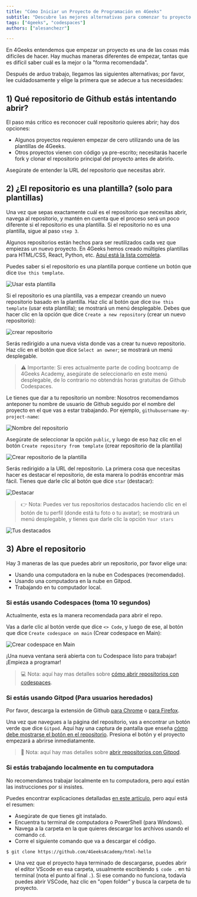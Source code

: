 ```yaml
---
title: "Cómo Iniciar un Proyecto de Programación en 4Geeks"
subtitle: "Descubre las mejores alternativas para comenzar tu proyecto de programación en 4Geeks. Ya sea que estés utilizando plantillas, clonando repositorios o trabajando en la nube, tenemos la guía perfecta para ti."
tags: ["4geeks", "codespaces"]
authors: ["alesanchezr"]

---
```


En 4Geeks entendemos que empezar un proyecto es una de las cosas más difíciles de hacer. Hay muchas maneras diferentes de empezar, tantas que es difícil saber cuál es la mejor o la "forma recomendada".

Después de arduo trabajo, llegamos las siguientes alternativas; por favor, lee cuidadosamente y elige la primera que se adecue a tus necesidades:

## 1) Qué repositorio de Github estás intentando abrir?

El paso más crítico es reconocer cuál repositorio quieres abrir; hay dos opciones:

- Algunos proyectos requieren empezar de cero utilizando una de las plantillas de 4Geeks.
- Otros proyectos vienen con código ya pre-escrito; necesitarás hacerle fork y clonar el repositorio principal del proyecto antes de abrirlo.

Asegúrate de entender la URL del repositorio que necesitas abrir.

## 2) ¿El repositorio es una plantilla? (solo para plantillas)

Una vez que sepas exactamente cuál es el repositorio que necesitas abrir, navega al repositorio, y mantén en cuenta que el proceso será un poco diferente si el repositorio es una plantilla. Si el repositorio no es una plantilla, sigue al paso  `step 3`.

Algunos repositorios están hechos para ser reutilizados cada vez que empiezas un nuevo proyecto. En 4Geeks hemos creado múltiples plantillas para HTML/CSS, React, Python, etc. [Aquí está la lista completa](https://github.com/4GeeksAcademy/Templates-Boilerplates).

Puedes saber si el repositorio es una plantilla porque contiene un botón que dice `Use this template`.

![Usar esta plantilla](https://raw.githubusercontent.com/breatheco-de/knowledge-base/main/images/template.png)

Si el repositorio es una plantilla, vas a empezar creando un nuevo repositorio basado en la plantilla. Haz clic al botón que dice `Use this template` (usar esta plantilla); se mostrará un menú desplegable. Debes que hacer clic en la opción que dice `Create a new repository` (crear un nuevo repositorio):

![crear repositorio](https://user-images.githubusercontent.com/109599459/230989999-aeba16c4-c1c1-460a-b1bb-94631de6ccc4.png)

Serás redirigido a una nueva vista donde vas a crear tu nuevo repositorio. Haz clic en el botón que dice `Select an owner`; se mostrará un menú desplegable.

> ⚠️ Importante: Si eres actualmente parte de coding bootcamp de 4Geeks Academy, asegúrate de seleccionarlo en este menú desplegable, de lo contrario no obtendrás horas gratuitas de Github Codespaces.

Le tienes que dar a tu repositorio un nombre: Nosotros recomendamos anteponer tu nombre de usuario de Github seguido por el nombre del proyecto en el que vas a estar trabajando. Por ejemplo, `githubusername-my-project-name`:

![Nombre del repositorio](https://user-images.githubusercontent.com/109599459/230991453-38566874-f844-4027-9e7d-3662c7548c66.png)


Asegúrate de seleccionar la opción `public`, y luego de eso haz clic en el botón `Create repository from template` (crear repositorio de la plantilla)

![Crear repositorio de la plantilla](https://user-images.githubusercontent.com/109599459/230991967-9c08afca-1355-41a5-8a12-0464b98d7bbd.png)

Serás redirigido a la URL del repositorio. La primera cosa que necesitas hacer es destacar el repositorio, de esta marera lo podrás encontrar más fácil. Tienes que darle clic al botón que dice `star` (destacar):

![Destacar](https://user-images.githubusercontent.com/109599459/230993816-8f404028-b109-40d5-a47c-e149ae6c17ae.png)

> 👉 Nota: Puedes ver tus repositorios destacados haciendo clic en el botón de tu perfil (donde está tu foto o tu avatar); se mostrará un menú desplegable, y tienes que darle clic la opción `Your stars`

![Tus destacados](https://user-images.githubusercontent.com/109599459/230994342-567b1526-c1fb-4d05-b108-f6f3ec4d4208.png)

## 3) Abre el repositorio

Hay 3 maneras de las que puedes abrir un repositorio, por favor elige una:

- Usando una computadora en la nube en Codespaces (recomendado).
- Usando una computadora en la nube en Gitpod.
- Trabajando en tu computador local.

### Si estás usando Codespaces (toma 10 segundos)

Actualmente, esta es la manera recomendada para abrir el repo.

Vas a darle clic al botón verde que dice `<> Code`, y luego de ese, al botón que dice `Create codespace on main` (Crear codespace en Main):

![Crear codespace en Main](https://user-images.githubusercontent.com/109599459/230995122-1c00d010-b6d4-4810-852e-1e1524797a34.png)

¡Una nueva ventana será abierta con tu Codespace listo para trabajar!¡Empieza a programar!

> 💻 Nota: aquí hay mas detalles sobre [cómo abrir repositorios con codespaces](https://4geeks.com/es/lesson/como-usar-los-codespaces-de-github).

### Si estás usando Gitpod (Para usuarios heredados)

Por favor, descarga la extensión de Github [para Chrome](https://chrome.google.com/webstore/detail/gitpod-always-ready-to-co/dodmmooeoklaejobgleioelladacbeki) o [para Firefox](https://addons.mozilla.org/en-US/firefox/addon/gitpod/).

Una vez que navegues a la página del repositorio, vas a encontrar un botón verde que dice `Gitpod`. Aquí hay una captura de pantalla que enseña [cómo debe mostrarse el botón en el repositorio](https://storage.googleapis.com/breathecode-asset-images/15d7c805161244a5a38d7bbf82fb8d355073ad7ac195088a453fba5777c3ef99.png). Presiona el botón y el proyecto empezará a abrirse inmediatamente.

> 🍊 Nota: aquí hay mas detalles sobre [abrir repositorios con Gitpod](https://4geeks.com/lesson/how-to-use-gitpod).

### Si estás trabajando localmente en tu computadora

No recomendamos trabajar localmente en tu computadora, pero aquí están las instrucciones por si insistes.

Puedes encontrar explicaciones detalladas [en este artículo](https://4geeks.com/es/how-to/como-clonar-un-repositorio-de-github), pero aquí está el resumen:

- Asegúrate de que tienes git instalado.
- Encuentra tu terminal de computadora o PowerShell (para Windows).
- Navega a la carpeta en la que quieres descargar los archivos usando el comando `cd`.
- Corre el siguiente comando que va a descargar el código.

```sh
$ git clone https://github.com/4GeeksAcademy/html-hello
```

- Una vez que el proyecto haya terminado de descargarse, puedes abrir el editor VScode en esa carpeta, usualmente escribiendo `$ code .` en tú terminal (nota el punto al final `.`). Si ese comando no funciona, todavía puedes abrir VSCode, haz clic en "open folder" y busca la carpeta de tu proyecto.
